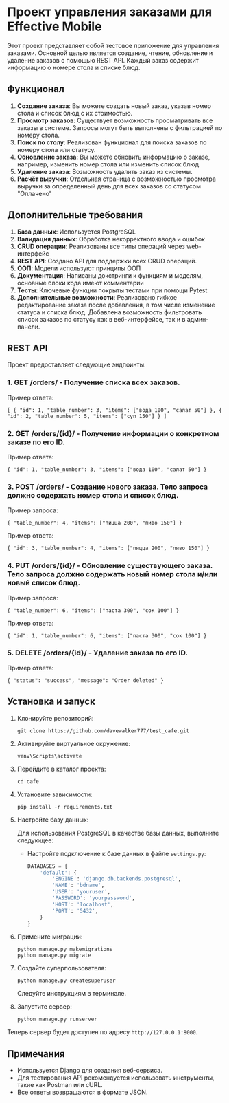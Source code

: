 # Проект управления заказами для Effective Mobile

Этот проект представляет собой тестовое приложение для управления заказами. Основной целью является создание, чтение, обновление и удаление заказов с помощью REST API. Каждый заказ содержит информацию о номере стола и списке блюд.

## Функционал

1. **Создание заказа**: Вы можете создать новый заказ, указав номер стола и список блюд с их стоимостью.
2. **Просмотр заказов**: Существует возможность просматривать все заказы в системе. Запросы могут быть выполнены с фильтрацией по номеру стола.
3. **Поиск по столу**: Реализован функционал для поиска заказов по номеру стола или статусу.   
4. **Обновление заказа**: Вы можете обновить информацию о заказе, например, изменить номер стола или изменить список блюд.
5. **Удаление заказа**: Возможность удалить заказ из системы.
6. **Расчёт выручки**: Отдельная страница с возможностью просмотра выручки за определенный день для всех заказов со статусом "Оплачено"

## Дополнительные требования
1. **База данных**: Используется PostgreSQL
2. **Валидация данных**: Обработка некорректного ввода и ошибок
3. **CRUD операции**: Реализованы все типы операций через web-интерфейс
4. **REST API**: Создано API для поддержки всех CRUD операций.
5. **ООП**: Модели используют принципы ООП
6. **Документация**: Написаны докстринги к функциям и моделям, основные блоки кода имеют комментарии
7. **Тесты**: Ключевые функции покрыты тестами при помощи Pytest
8. **Дополнительные возможности**: Реализовано гибкое редактирование заказа после добавления, в том числе изменение статуса и списка блюд. Добавлена возможность фильтровать список заказов по статусу как в веб-интерфейсе, так и в админ-панели.

## REST API

Проект предоставляет следующие эндпоинты:

### 1. **GET /orders/** - Получение списка всех заказов.

Пример ответа:

`[ { "id": 1, "table_number": 3, "items": ["вода 100", "салат 50"] }, { "id": 2, "table_number": 5, "items": ["суп 150"] } ]`

### 2. **GET /orders/{id}/** - Получение информации о конкретном заказе по его ID.

Пример ответа:

`{ "id": 1, "table_number": 3, "items": ["вода 100", "салат 50"] }`

### 3. **POST /orders/** - Создание нового заказа. Тело запроса должно содержать номер стола и список блюд.

Пример запроса:

`{ "table_number": 4, "items": ["пицца 200", "пиво 150"] }`

Пример ответа:

`{ "id": 3, "table_number": 4, "items": ["пицца 200", "пиво 150"] }`


### 4. **PUT /orders/{id}/** - Обновление существующего заказа. Тело запроса должно содержать новый номер стола и/или новый список блюд.

Пример запроса:

`{ "table_number": 6, "items": ["паста 300", "сок 100"] }`


Пример ответа:

`{ "id": 1, "table_number": 6, "items": ["паста 300", "сок 100"] }`


### 5. **DELETE /orders/{id}/** - Удаление заказа по его ID.

Пример ответа:

`{ "status": "success", "message": "Order deleted" }`



## Установка и запуск

1. Клонируйте репозиторий:
    ```
    git clone https://github.com/davewalker777/test_cafe.git
    ```
   
2. Активируйте виртуальное окружение:
    ```
    venv\Scripts\activate
    ```

3. Перейдите в каталог проекта:
    ```
    cd cafe
    ```

4. Установите зависимости:
    ```
    pip install -r requirements.txt
    ```

5. Настройте базу данных:

   Для использования PostgreSQL в качестве базы данных, выполните следующее:


   - Настройте подключение к базе данных в файле `settings.py`:

     ```python
     DATABASES = {
         'default': {
             'ENGINE': 'django.db.backends.postgresql',
             'NAME': 'bdname',
             'USER': 'youruser',
             'PASSWORD': 'yourpassword',
             'HOST': 'localhost',
             'PORT': '5432',
         }
     }
     ```

    

6. Примените миграции:
    ```
    python manage.py makemigrations
    python manage.py migrate
    ```
7. Создайте суперпользователя:
    ```
    python manage.py createsuperuser
    ```
   Следуйте инструкциям в терминале.


7. Запустите сервер:
    ```
    python manage.py runserver
    ```

Теперь сервер будет доступен по адресу `http://127.0.0.1:8000`.

## Примечания

- Используется Django для создания веб-сервиса.
- Для тестирования API рекомендуется использовать инструменты, такие как Postman или cURL.
- Все ответы возвращаются в формате JSON.
